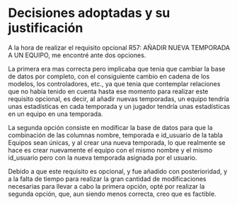Decisiones adoptadas y su justificación
========================================

A la hora de realizar el requisito opcional R57: AÑADIR NUEVA TEMPORADA A UN EQUIPO, me encontré ante dos opciones.

La primera era mas correcta pero implicaba que tenia que cambiar la base de datos por completo, con el consiguiente cambio en cadena de los modelos, los controladores, etc., ya que tenia que contemplar relaciones que no había tenido en cuenta hasta ese momento para realizar este requisito opcional, es decir, al añadir nuevas temporadas, un equipo tendría unas estadísticas en cada temporada y un jugador tendría unas estadísticas en un equipo en una temporada.

La segunda opción consiste en modificar la base de datos para que la combinación de las columnas nombre, temporada e id_usuario de la tabla Equipos sean únicas, y al crear una nueva temporada, lo que realmente se hace es crear nuevamente el equipo con el mismo nombre y el mismo id_usuario pero con la nueva temporada asignada por el usuario.

Debido a que este requisito es opcional, y fue añadido con posterioridad, y a la falta de tiempo para realizar la gran cantidad de modificaciones necesarias para llevar a cabo la primera opción, opté por realizar la segunda opción, que, aun siendo menos correcta, creo que es factible.
